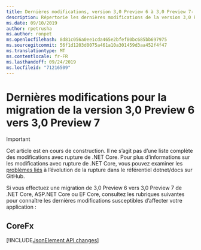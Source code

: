 ```yaml
---
title: Dernières modifications, version 3,0 Preview 6 à 3,0 Preview 7-.NET Core
description: Répertorie les dernières modifications de la version 3,0 Preview 6 à la version 3,0 Preview 7 de .NET Core, ASP.NET Core et EF Core.
ms.date: 09/10/2019
author: rpetrusha
ms.author: ronpet
ms.openlocfilehash: 8d81c056a0ee1cda465e2bfef80bc685bb697975
ms.sourcegitcommit: 56f1d1203d0075a461a10a301459d3aa452f4f47
ms.translationtype: MT
ms.contentlocale: fr-FR
ms.lasthandoff: 09/24/2019
ms.locfileid: "71216509"
---
```

# <a name="breaking-changes-for-migration-from-version-30-preview-6-to-30-preview-7"></a>Dernières modifications pour la migration de la version 3,0 Preview 6 vers 3,0 Preview 7

> [!IMPORTANT]
> Cet article est en cours de construction. Il ne s’agit pas d’une liste complète des modifications avec rupture de .NET Core. Pour plus d’informations sur les modifications avec rupture de .NET Core, vous pouvez examiner les [problèmes liés](https://github.com/dotnet/docs/issues?q=is%3Aissue+is%3Aopen+label%3Abreaking-change) à l’évolution de la rupture dans le référentiel dotnet/docs sur GitHub.

Si vous effectuez une migration de 3,0 Preview 6 vers 3,0 Preview 7 de .NET Core, ASP.NET Core ou EF Core, consultez les rubriques suivantes pour connaître les dernières modifications susceptibles d’affecter votre application :

## <a name="corefx"></a>CoreFx

[!INCLUDE[JsonElement API changes](~/includes/core-changes/corefx/jsonelement-api-changes.md)]
